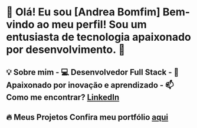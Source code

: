 # 👋 Olá! Eu sou [Andrea Bomfim]   Bem-vindo ao meu perfil! Sou um entusiasta de tecnologia apaixonado por desenvolvimento. 🚀  

## 💡 Sobre mim   - 💻 Desenvolvedor Full Stack  - 🎯 Apaixonado por inovação e aprendizado  - 📫 Como me encontrar? [LinkedIn](https://linkedin.com/in/seunome)  

## 🔥 Meus Projetos   Confira meu portfólio [aqui](https://meuportifolio.com)  

 
